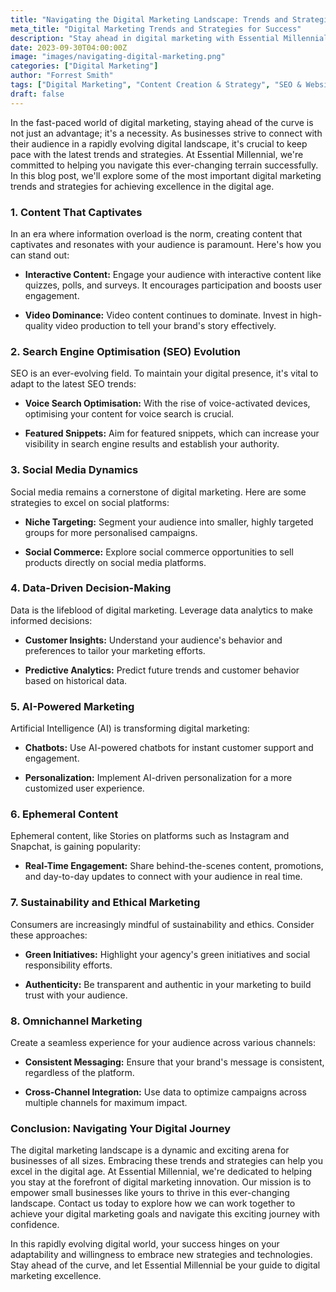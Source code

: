 ```yaml
---
title: "Navigating the Digital Marketing Landscape: Trends and Strategies for Success"  
meta_title: "Digital Marketing Trends and Strategies for Success"  
description: "Stay ahead in digital marketing with Essential Millennial's insights on top trends and strategies. Empower your brand for success in the ever-changing online landscape"
date: 2023-09-30T04:00:00Z  
image: "images/navigating-digital-marketing.png"  
categories: ["Digital Marketing"]
author: "Forrest Smith"  
tags: ["Digital Marketing", "Content Creation & Strategy", "SEO & Website Optimization", "Social Media", "Video & Multimedia", "Analytics & Insights", "AI & Automation", "Small Business", "Personalization & Voice", "AI & Chatbots"]
draft: false  
---
```


In the fast-paced world of digital marketing, staying ahead of the curve is not just an advantage; it's a necessity. As businesses strive to connect with their audience in a rapidly evolving digital landscape, it's crucial to keep pace with the latest trends and strategies. At Essential Millennial, we're committed to helping you navigate this ever-changing terrain successfully. In this blog post, we'll explore some of the most important digital marketing trends and strategies for achieving excellence in the digital age.

### **1. Content That Captivates**

In an era where information overload is the norm, creating content that captivates and resonates with your audience is paramount. Here's how you can stand out:

- **Interactive Content:** Engage your audience with interactive content like quizzes, polls, and surveys. It encourages participation and boosts user engagement.
    
- **Video Dominance:** Video content continues to dominate. Invest in high-quality video production to tell your brand's story effectively.
    

### **2. Search Engine Optimisation (SEO) Evolution**

SEO is an ever-evolving field. To maintain your digital presence, it's vital to adapt to the latest SEO trends:

- **Voice Search Optimisation:** With the rise of voice-activated devices, optimising your content for voice search is crucial.
    
- **Featured Snippets:** Aim for featured snippets, which can increase your visibility in search engine results and establish your authority.
    

### **3. Social Media Dynamics**

Social media remains a cornerstone of digital marketing. Here are some strategies to excel on social platforms:

- **Niche Targeting:** Segment your audience into smaller, highly targeted groups for more personalised campaigns.
    
- **Social Commerce:** Explore social commerce opportunities to sell products directly on social media platforms.
    

### **4. Data-Driven Decision-Making**

Data is the lifeblood of digital marketing. Leverage data analytics to make informed decisions:

- **Customer Insights:** Understand your audience's behavior and preferences to tailor your marketing efforts.
    
- **Predictive Analytics:** Predict future trends and customer behavior based on historical data.
    

### **5. AI-Powered Marketing**

Artificial Intelligence (AI) is transforming digital marketing:

- **Chatbots:** Use AI-powered chatbots for instant customer support and engagement.
    
- **Personalization:** Implement AI-driven personalization for a more customized user experience.
    

### **6. Ephemeral Content**

Ephemeral content, like Stories on platforms such as Instagram and Snapchat, is gaining popularity:

- **Real-Time Engagement:** Share behind-the-scenes content, promotions, and day-to-day updates to connect with your audience in real time.

### **7. Sustainability and Ethical Marketing**

Consumers are increasingly mindful of sustainability and ethics. Consider these approaches:

- **Green Initiatives:** Highlight your agency's green initiatives and social responsibility efforts.
    
- **Authenticity:** Be transparent and authentic in your marketing to build trust with your audience.
    

### **8. Omnichannel Marketing**

Create a seamless experience for your audience across various channels:

- **Consistent Messaging:** Ensure that your brand's message is consistent, regardless of the platform.
    
- **Cross-Channel Integration:** Use data to optimize campaigns across multiple channels for maximum impact.
    

### **Conclusion: Navigating Your Digital Journey**

The digital marketing landscape is a dynamic and exciting arena for businesses of all sizes. Embracing these trends and strategies can help you excel in the digital age. At Essential Millennial, we're dedicated to helping you stay at the forefront of digital marketing innovation. Our mission is to empower small businesses like yours to thrive in this ever-changing landscape. Contact us today to explore how we can work together to achieve your digital marketing goals and navigate this exciting journey with confidence.

In this rapidly evolving digital world, your success hinges on your adaptability and willingness to embrace new strategies and technologies. Stay ahead of the curve, and let Essential Millennial be your guide to digital marketing excellence.